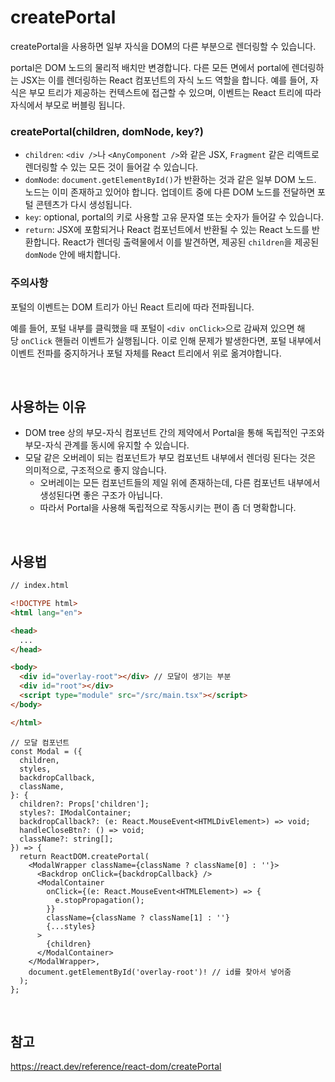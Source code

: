 # createPortal

createPortal을 사용하면 일부 자식을 DOM의 다른 부분으로 렌더링할 수 있습니다.

portal은 DOM 노드의 물리적 배치만 변경합니다. 다른 모든 면에서 portal에 렌더링하는 JSX는 이를 렌더링하는 React 컴포넌트의 자식 노드 역할을 합니다. 예를 들어, 자식은 부모 트리가 제공하는 컨텍스트에 접근할 수 있으며, 이벤트는 React 트리에 따라 자식에서 부모로 버블링 됩니다.

### createPortal(children, domNode, key?)

- `children`: `<div />`나 `<AnyComponent />`와 같은 JSX, `Fragment` 같은 리액트로 렌더링할 수 있는 모든 것이 들어갈 수 있습니다.
- `domNode`: `document.getElementById()`가 반환하는 것과 같은 일부 DOM 노드. 노드는 이미 존재하고 있어야 합니다. 업데이트 중에 다른 DOM 노드를 전달하면 포털 콘텐츠가 다시 생성됩니다.
- `key`: optional, portal의 키로 사용할 고유 문자열 또는 숫자가 들어갈 수 있습니다.
- `return`: JSX에 포함되거나 React 컴포넌트에서 반환될 수 있는 React 노드를 반환합니다. React가 렌더링 출력물에서 이를 발견하면, 제공된 `children`을 제공된 `domNode` 안에 배치합니다.

### 주의사항

포털의 이벤트는 DOM 트리가 아닌 React 트리에 따라 전파됩니다. 

예를 들어, 포털 내부를 클릭했을 때 포털이 `<div onClick>`으로 감싸져 있으면 해당 `onClick` 핸들러 이벤트가 실행됩니다. 이로 인해 문제가 발생한다면, 포털 내부에서 이벤트 전파를 중지하거나 포털 자체를 React 트리에서 위로 옮겨야합니다.

<br>

## 사용하는 이유

- DOM tree 상의 부모-자식 컴포넌트 간의 제약에서 Portal을 통해 독립적인 구조와 부모-자식 관계를 동시에 유지할 수 있습니다.
- 모달 같은 오버레이 되는 컴포넌트가 부모 컴포넌트 내부에서 렌더링 된다는 것은 의미적으로, 구조적으로 좋지 않습니다.
    - 오버레이는 모든 컴포넌트들의 제일 위에 존재하는데, 다른 컴포넌트 내부에서 생성된다면 좋은 구조가 아닙니다.
    - 따라서 Portal을 사용해 독립적으로 작동시키는 편이 좀 더 명확합니다.

<br>

## 사용법

```html
// index.html

<!DOCTYPE html>
<html lang="en">

<head>
  ...
</head>

<body>
  <div id="overlay-root"></div> // 모달이 생기는 부분
  <div id="root"></div>
  <script type="module" src="/src/main.tsx"></script>
</body>

</html>
```

```tsx
// 모달 컴포넌트
const Modal = ({
  children,
  styles,
  backdropCallback,
  className,
}: {
  children?: Props['children'];
  styles?: IModalContainer;
  backdropCallback?: (e: React.MouseEvent<HTMLDivElement>) => void;
  handleCloseBtn?: () => void;
  className?: string[];
}) => {
  return ReactDOM.createPortal(
    <ModalWrapper className={className ? className[0] : ''}>
      <Backdrop onClick={backdropCallback} />
      <ModalContainer
        onClick={(e: React.MouseEvent<HTMLElement>) => {
          e.stopPropagation();
        }}
        className={className ? className[1] : ''}
        {...styles}
      >
        {children}
      </ModalContainer>
    </ModalWrapper>,
    document.getElementById('overlay-root')! // id를 찾아서 넣어줌
  );
};
```

<br>

## 참고

https://react.dev/reference/react-dom/createPortal